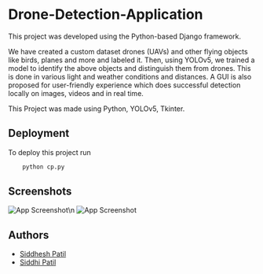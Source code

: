 
# Drone-Detection-Application

This project was developed using the Python-based Django framework.

We have created a custom dataset drones (UAVs)
and other flying objects like birds, planes and more
and labeled it. Then, using YOLOv5, we trained a model to identify the above objects and distinguish them from drones.
This is done in various light and weather conditions
and distances. A GUI is also proposed for 
user-friendly experience which does successful
detection locally on images, videos and in real time.


This Project was made using Python, YOLOv5, Tkinter.
## Deployment

To deploy this project run

```bash
    python cp.py
```


## Screenshots

![App Screenshot](https://i.ibb.co/FKgkJMC/Screenshot-296.png)\n
![App Screenshot](https://i.ibb.co/nR4NtCW/Screenshot-297.png)



## Authors

- [Siddhesh Patil](https://github.com/siddheshp27)
- [Siddhi Patil](https://github.com/siddhipatilz)

